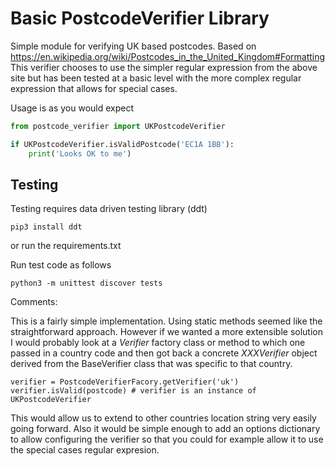 # Basic PostcodeVerifier Library

Simple module for verifying UK based postcodes.
Based on https://en.wikipedia.org/wiki/Postcodes_in_the_United_Kingdom#Formatting
This verifier chooses to use the simpler regular expression from the above site but has been tested at a basic level with the more complex regular expression that allows for special cases.

Usage is as you would expect
```python
from postcode_verifier import UKPostcodeVerifier

if UKPostcodeVerifier.isValidPostcode('EC1A 1BB'):
    print('Looks OK to me')
```

## Testing
Testing requires data driven testing library (ddt)
```
pip3 install ddt
```
or run the requirements.txt

Run test code as follows
```
python3 -m unittest discover tests
```

Comments:

This is a fairly simple implementation.  Using static methods seemed like the straightforward approach.
However if we wanted a more extensible solution I would probably look at a _Verifier_ factory class or method to which one passed in a country code and then got back a concrete _XXXVerifier_ object derived from the BaseVerifier class that was specific to that country.
```
verifier = PostcodeVerifierFacory.getVerifier('uk')
verifier.isValid(postcode) # verifier is an instance of UKPostcodeVerifier
```
This would allow us to extend to other countries location string very easily going forward.  Also it would be simple enough to add an options dictionary to allow configuring the verifier so that you could for example allow it to use the special cases regular expresion.
